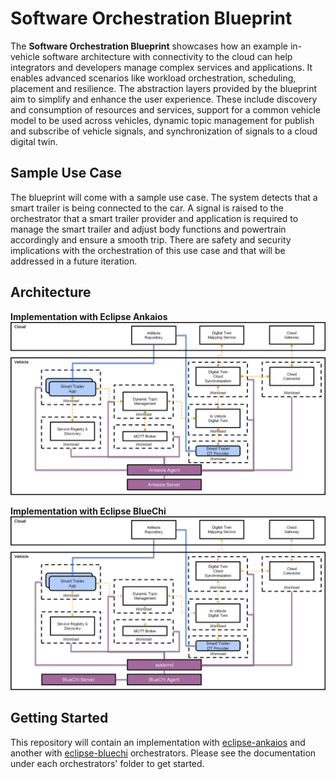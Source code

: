 # Software Orchestration Blueprint

The **Software Orchestration Blueprint** showcases how an example in-vehicle software architecture with connectivity to the cloud can help integrators and developers manage complex services and applications. It enables advanced scenarios like workload orchestration, scheduling, placement and resilience. The abstraction layers provided by the blueprint aim to simplify and enhance the user experience. These include discovery and consumption of resources and services, support for a common vehicle model to be used across vehicles, dynamic topic management for publish and subscribe of vehicle signals, and synchronization of signals to a cloud digital twin.

## Sample Use Case
The blueprint will come with a sample use case. The system detects that a smart trailer is being connected to the car. A signal is raised to the orchestrator that a smart trailer provider and application is required to manage the smart trailer and adjust body functions and powertrain accordingly and ensure a smooth trip. There are safety and security implications with the orchestration of this use case and that will be addressed in a future iteration.

## Architecture

**Implementation with Eclipse Ankaios**
![Ankaios Implementation](docs/diagrams/ankaios_impl.svg)

**Implementation with Eclipse BlueChi**
![BlueChi Implementation](docs/diagrams/bluechi_impl.svg)

## Getting Started

This repository will contain an implementation with
[eclipse-ankaios](https://github.com/eclipse-ankaios/ankaios) and another with
[eclipse-bluechi](https://github.com/eclipse-bluechi/bluechi) orchestrators. Please see the
documentation under each orchestrators' folder to get started.
